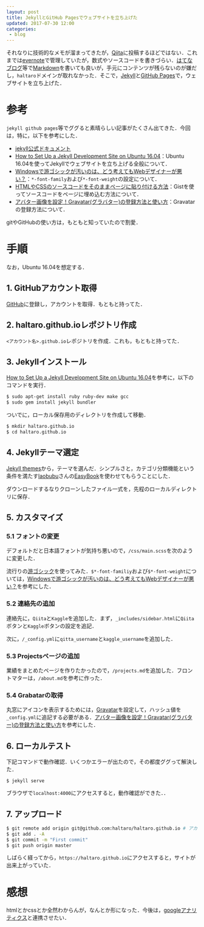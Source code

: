 ```yaml
---
layout: post
title: JekyllとGitHub Pagesでウェブサイトを立ち上げた
updated: 2017-07-30 12:00 
categories:
 - blog
---
```



それなりに技術的なメモが溜まってきたが，[Qiita](http://qiita.com/)に投稿するほどではない．これまでは[evernote](https://evernote.com/intl/jp/)で管理していたが，数式やソースコードを書きづらい．[はてなブログ](http://hatenablog.com/)等で[Markdown](https://ja.wikipedia.org/wiki/Markdown)を書いても良いが，手元にコンテンツが残らないのが嫌だし，`haltaro`ドメインが取れなかった．そこで，[Jekyll](https://jekyllrb-ja.github.io/)と[GitHub Pages](https://pages.github.com/)で，ウェブサイトを立ち上げた．

# 参考

`jekyll github pages`等でググると素晴らしい記事がたくさん出てきた．今回は，特に，以下を参考にした．

* [jekyll公式ドキュメント](https://jekyllrb-ja.github.io/docs/home/)
* [How to Set Up a Jekyll Development Site on Ubuntu 16.04](https://www.digitalocean.com/community/tutorials/how-to-set-up-a-jekyll-development-site-on-ubuntu-16-04)：Ubuntu 16.04を使ってJekyllでウェブサイトを立ち上げる全般について．
* [Windowsで游ゴシックが汚いのは、どう考えてもWebデザイナーが悪い？](https://www.cherrypieweb.com/weblog/technical/20160629025615.php)：`*-font-family`および`*-font-weight`の設定について．
* [HTMLやCSSのソースコードをそのままページに貼り付ける方法](http://fukafuka295.jp/hp/hp_no9.html)：Gistを使ってソースコードをページに埋め込む方法について．
* [アバター画像を設定！Gravatar(グラバター)の登録方法と使い方](http://zaitaku-hukugyo-net.com/1132.html)：Gravatarの登録方法について．

gitやGitHubの使い方は，もともと知っていたので割愛．

# 手順

なお，Ubuntu 16.04を想定する．

## 1. GitHubアカウント取得

[GitHub](https://github.com/)に登録し，アカウントを取得．もともと持ってた．

## 2. haltaro.github.ioレポジトリ作成

`<アカウント名>.github.io`レポジトリを作成．これも，もともと持ってた．

## 3. Jekyllインストール

[How to Set Up a Jekyll Development Site on Ubuntu 16.04](https://www.digitalocean.com/community/tutorials/how-to-set-up-a-jekyll-development-site-on-ubuntu-16-04)を参考に，以下のコマンドを実行．

```bash
$ sudo apt-get install ruby ruby-dev make gcc
$ sudo gem install jekyll bundler
```

ついでに，ローカル保存用のディレクトリを作成して移動．

```bash
$ mkdir haltaro.github.io
$ cd haltaro.github.io
```

## 4. Jekyllテーマ選定

[Jekyll themes](http://jekyllthemes.org/)から，テーマを選んだ．シンプルさと，カテゴリ分類機能という条件を満たす[laobubu](https://github.com/laobubu)さんの[EasyBook](http://jekyllthemes.org/themes/easybook/)を使わせてもらうことにした．

ダウンロードするなりクローンしたファイル一式を，先程のローカルディレクトリに保存．

## 5. カスタマイズ

### 5.1 フォントの変更

デフォルトだと日本語フォントが気持ち悪いので，`/css/main.scss`を次のように変更した．

<script src="https://gist.github.com/haltaro/e33a9c4992e80ac8c0c1f8ae946efa57.js"></script>

流行りの[游ゴシック](http://www.jiyu-kobo.co.jp/library/ygf/)を使ってみた．`$*-font-familiy`および`$*-font-weight`については，[Windowsで游ゴシックが汚いのは、どう考えてもWebデザイナーが悪い？](https://www.cherrypieweb.com/weblog/technical/20160629025615.php)を参考にした．

### 5.2 連絡先の追加

連絡先に，`Qiita`と`Kaggle`を追加した．まず，`_includes/sidebar.html`に`Qiita`ボタンと`Kaggle`ボタンの設定を追記．

<script src="https://gist.github.com/haltaro/acaa8d617ea4fb598f6781ed1a8b916b.js"></script>


次に，`/_config.yml`に`qitta_username`と`kaggle_username`を追加した．

<script src="https://gist.github.com/haltaro/dbbefa944f0072eda07c405e0fdb9762.js"></script>

### 5.3 Projectsページの追加

業績をまとめたページを作りたかったので，`/projects.md`を追加した．フロントマターは，`/about.md`を参考に作った．

<script src="https://gist.github.com/haltaro/ace85ef28accfb567b00fc2ca3f80d81.js"></script>

### 5.4 Grabatarの取得

丸窓にアイコンを表示するためには，[Gravatar](https://en.gravatar.com/)を設定して，ハッシュ値を`_config.yml`に追記する必要がある．[アバター画像を設定！Gravatar(グラバター)の登録方法と使い方](http://zaitaku-hukugyo-net.com/1132.html)を参考にした．

## 6. ローカルテスト

下記コマンドで動作確認．いくつかエラーが出たので，その都度ググって解決した．
```
$ jekyll serve
```
ブラウザで`localhost:4000`にアクセスすると，動作確認ができた．．

## 7. アップロード

```bash
$ git remote add origin git@github.com:haltaro/haltaro.github.io # アカウント名等は適宜変更のこと．
$ git add . -A
$ git commit -m "First commit"
$ git push origin master
```

しばらく経ってから，`https://haltaro.github.io`にアクセスすると，サイトが出来上がっていた．

# 感想

htmlとかcssとか全然わからんが，なんとか形になった．今後は，[googleアナリティクス](https://www.google.com/intl/ja/analytics/#?modal_active=none)と連携させたい．

